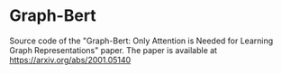 # Graph-Bert
Source code of the "Graph-Bert: Only Attention is Needed for Learning Graph Representations" paper. The paper is available at https://arxiv.org/abs/2001.05140
